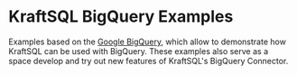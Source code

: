 # KraftSQL BigQuery Examples

Examples based on the [Google BigQuery](https://cloud.google.com/bigquery), which allow to demonstrate how KraftSQL can be used with BigQuery.
These examples also serve as a space develop and try out new features of KraftSQL's BigQuery Connector.
